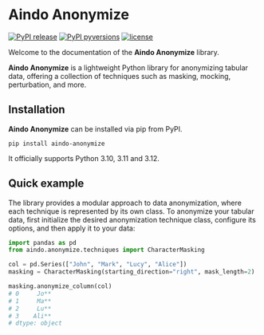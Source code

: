 <!--
SPDX-FileCopyrightText: 2025 Aindo SpA

SPDX-License-Identifier: MIT
-->

# Aindo Anonymize

[![PyPI release](https://img.shields.io/pypi/v/aindo-anonymize.svg)](https://pypi.python.org/pypi/aindo-anonymize)
[![PyPI pyversions](https://img.shields.io/pypi/pyversions/aindo-anonymize.svg)](https://github.com/aindo-com/aindo-anonymize)
[![license](https://img.shields.io/github/license/aindo-com/aindo-anonymize.svg)](https://github.com/aindo-com/aindo-anonymize/blob/main/LICENSES/MIT.txt)

Welcome to the documentation of the **Aindo Anonymize** library.

**Aindo Anonymize** is a lightweight Python library for anonymizing tabular data,
offering a collection of techniques such as masking, mocking, perturbation, and
more.

## Installation

**Aindo Anonymize** can be installed via pip from PyPI.

```shell
pip install aindo-anonymize
```

It officially supports Python 3.10, 3.11 and 3.12.

## Quick example

The library provides a modular approach to data anonymization,
where each technique is represented by its own class.
To anonymize your tabular data, first initialize the desired anonymization technique class,
configure its options, and then apply it to your data:

```python
import pandas as pd
from aindo.anonymize.techniques import CharacterMasking

col = pd.Series(["John", "Mark", "Lucy", "Alice"])
masking = CharacterMasking(starting_direction="right", mask_length=2)

masking.anonymize_column(col)
# 0     Jo**
# 1     Ma**
# 2     Lu**
# 3    Ali**
# dtype: object
```
